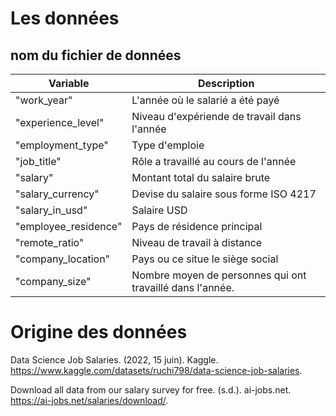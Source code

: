 # Les données

## nom du fichier de données

|Variable|Description|
|---|---|
|"work_year"|L'année où le salarié a été payé|
|"experience_level"| Niveau d'expériende de travail dans l'année|
|"employment_type"| Type d'emploie
|"job_title"| Rôle a travaillé au cours de l'année|
|"salary"| Montant total du salaire brute|
|"salary_currency"| Devise du salaire sous forme ISO 4217|
|"salary_in_usd"| Salaire USD|
|"employee_residence"|Pays de résidence principal|
|"remote_ratio"|Niveau de travail à distance|
|"company_location"|Pays ou ce situe le siège social|
|"company_size"|Nombre moyen de personnes qui ont travaillé dans l'année.|


# Origine des données

Data Science Job Salaries. (2022, 15 juin). Kaggle. <https://www.kaggle.com/datasets/ruchi798/data-science-job-salaries>.

Download all data from our salary survey for free. (s.d.). ai-jobs.net. <https://ai-jobs.net/salaries/download/>.
